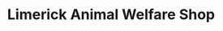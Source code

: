 ---
title: "Limerick Animal Welfare Shop"
url: /limerick/limerick-animal-welfare-shop/
shop: charity
---